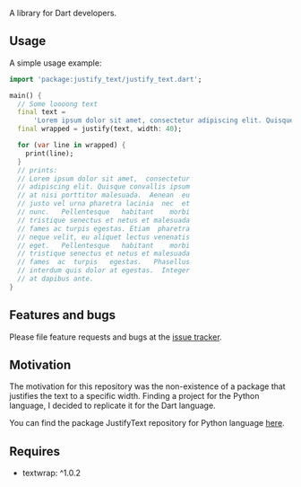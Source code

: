 A library for Dart developers.

## Usage

A simple usage example:

```dart
import 'package:justify_text/justify_text.dart';

main() {
  // Some loooong text
  final text =
      'Lorem ipsum dolor sit amet, consectetur adipiscing elit. Quisque convallis ipsum at nisi porttitor malesuada. Aenean eu justo vel urna pharetra lacinia nec et nunc. Pellentesque habitant morbi tristique senectus et netus et malesuada fames ac turpis egestas. Etiam pharetra neque velit, eu aliquet lectus venenatis eget. Pellentesque habitant morbi tristique senectus et netus et malesuada fames ac turpis egestas. Phasellus interdum quis dolor at egestas. Integer at dapibus ante.';
  final wrapped = justify(text, width: 40);

  for (var line in wrapped) {
    print(line);
  }
  // prints:
  // Lorem ipsum dolor sit amet,  consectetur
  // adipiscing elit. Quisque convallis ipsum
  // at nisi porttitor malesuada.  Aenean  eu
  // justo vel urna pharetra lacinia  nec  et
  // nunc.   Pellentesque   habitant    morbi
  // tristique senectus et netus et malesuada
  // fames ac turpis egestas. Etiam  pharetra
  // neque velit, eu aliquet lectus venenatis
  // eget.   Pellentesque   habitant    morbi
  // tristique senectus et netus et malesuada
  // fames  ac  turpis   egestas.   Phasellus
  // interdum quis dolor at egestas.  Integer
  // at dapibus ante.
}
```

## Features and bugs

Please file feature requests and bugs at the [issue tracker][tracker].

[tracker]: https://github.com/diego-garro/justify-text-dart/issues

## Motivation

The motivation for this repository was the non-existence of a package that justifies
the text to a specific width. Finding a project for the Python language, I decided
to replicate it for the Dart language.

You can find the package JustifyText repository for Python language [here][jtrepo].

[jtrepo]: https://github.com/cjtx/JustifyText

## Requires

* textwrap: ^1.0.2
